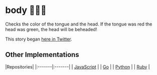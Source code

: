 # body 👅💨🤢

Checks the color of the tongue and the head. If the tongue was red the head was green, the head will be beheaded!  

This story began [here in Twitter](https://twitter.com/mamal72/status/820339540040753152).

## Other Implementations

|Repositories|
|:-------|:-------|
| [JavaScript](https://github.com/mamal72/body/) |
| [Go](https://github.com/arastu/body/) |
| [Python](https://github.com/ShalbafZadeh/body) |
| [Ruby](https://github.com/prp-e/body) |
